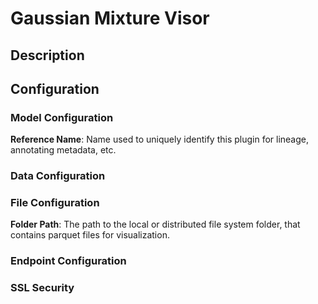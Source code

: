 
# Gaussian Mixture Visor

## Description

## Configuration

### Model Configuration
**Reference Name**: Name used to uniquely identify this plugin for lineage, annotating metadata, etc.

### Data Configuration

### File Configuration
**Folder Path**: The path to the local or distributed file system folder, that contains parquet files 
for visualization.

### Endpoint Configuration

### SSL Security
